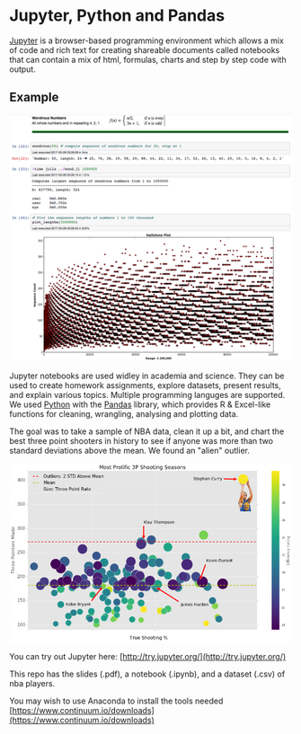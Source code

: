 # Jupyter, Python and Pandas

[Jupyter](http://jupyter.org/) is a browser-based programming environment which allows a mix of code and rich text for creating shareable documents called notebooks that can contain a mix of html, formulas, charts and step by step code with output.

## Example

![Computing Wondrous Numbers](https://github.com/Mearnest/jupyter_python_pandas/blob/master/wondrous_numbers_example.png)

Jupyter notebooks are used widley in academia and science. They can be used to create homework assignments, explore datasets, present results, and explain various topics. Multiple programming languges are supported. We used [Python](https://www.python.org/) with the [Pandas](http://pandas.pydata.org/) library, which provides R & Excel-like functions for cleaning, wrangling, analysing and plotting data.

The goal was to take a sample of NBA data, clean it up a bit, and chart the best three point shooters in history to see if anyone was more than two standard deviations above the mean. We found an "alien" outlier.

![Steph Curry is an alien](https://github.com/Mearnest/jupyter_python_pandas/blob/master/curry_alien.png)

You can try out Jupyter here: [http://try.jupyter.org/](http://try.jupyter.org/)

This repo has the slides (.pdf), a notebook (.ipynb), and a dataset (.csv) of nba players.

You may wish to use Anaconda to install the tools needed
[https://www.continuum.io/downloads](https://www.continuum.io/downloads)
